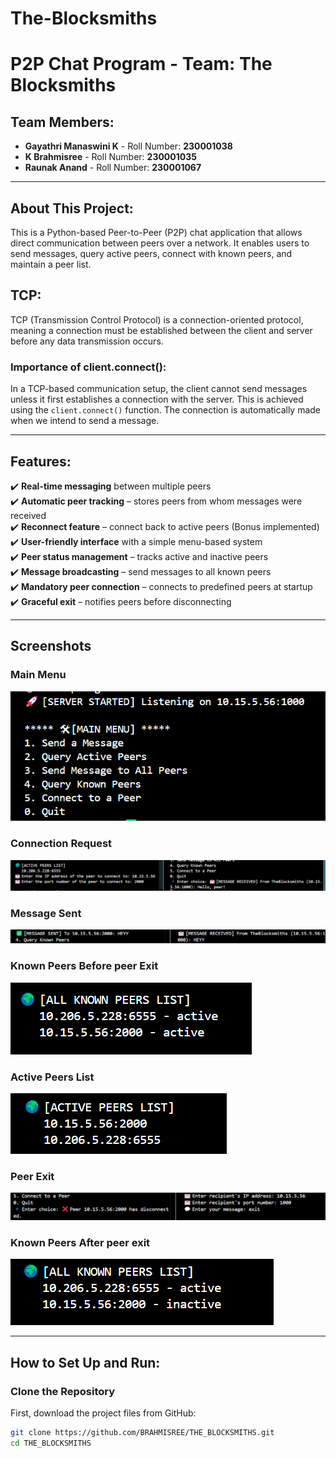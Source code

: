 # The-Blocksmiths
# P2P Chat Program - Team: The Blocksmiths

## Team Members:
- **Gayathri Manaswini K** - Roll Number: **230001038**
- **K Brahmisree** - Roll Number: **230001035**
- **Raunak Anand** - Roll Number: **230001067**

---

## About This Project:
This is a Python-based Peer-to-Peer (P2P) chat application that allows direct communication between peers over a network. It enables users to send messages, query active peers, connect with known peers, and maintain a peer list.

## TCP:
TCP (Transmission Control Protocol) is a connection-oriented protocol, meaning a connection must be established between the client and server before any data transmission occurs.

### Importance of client.connect():
In a TCP-based communication setup, the client cannot send messages unless it first establishes a connection with the server. This is achieved using the `client.connect()` function. The connection is automatically made when we intend to send a message.

---

## Features:
✔️ **Real-time messaging** between multiple peers  
✔️ **Automatic peer tracking** – stores peers from whom messages were received  
✔️ **Reconnect feature** – connect back to active peers (Bonus implemented)  
✔️ **User-friendly interface** with a simple menu-based system  
✔️ **Peer status management** – tracks active and inactive peers  
✔️ **Message broadcasting** – send messages to all known peers  
✔️ **Mandatory peer connection** – connects to predefined peers at startup  
✔️ **Graceful exit** – notifies peers before disconnecting  

---

## Screenshots

### Main Menu
![Main Menu](mainmenu.png)

### Connection Request
![Connection Request](connection_request.png)

### Message Sent
![Message Sent](message_sent.png)

### Known Peers Before peer Exit
![Known Peers Before](known_peers_before.png)

### Active Peers List
![Active Peers](active_peers.png)

### Peer Exit
![Peer Exit](peer_exit.png)

### Known Peers After peer exit
![Known Peers After](known_peers_after.png)


---

## How to Set Up and Run:

### Clone the Repository
First, download the project files from GitHub:

```bash
git clone https://github.com/BRAHMISREE/THE_BLOCKSMITHS.git
cd THE_BLOCKSMITHS
```

